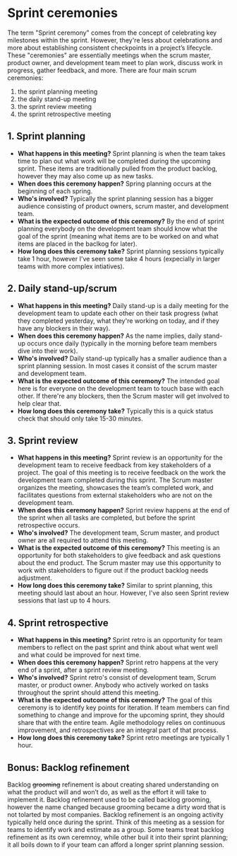 # Sprint ceremonies
The term "Sprint ceremony" comes from the concept of celebrating key milestones within the sprint. However, they're less about celebrations and more about establishing consistent checkpoints in a project’s lifecycle. These "ceremonies" are essentially meetings when the scrum master, product owner, and development team meet to plan work, discuss work in progress, gather feedback, and more. There are four main scrum ceremonies: 
1. the sprint planning meeting
1. the daily stand-up meeting
1. the sprint review meeting
1. the sprint retrospective meeting

## 1. Sprint planning
* **What happens in this meeting?** Sprint planning is when the team takes time to plan out what work will be completed during the upcoming sprint. These items are traditionally pulled from the product backlog, however they may also come up as new tasks.
* **When does this ceremony happen?** Spring planning occurs at the beginning of each spring.
* **Who's involved?** Typically the sprint planning session has a bigger audience consisting of product owners, scrum master, and development team.
* **What is the expected outcome of this ceremony?** By the end of sprint planning everybody on the development team should know what the goal of the sprint (meaning what items are to be worked on and what items are placed in the baclkog for later).
* **How long does this ceremony take?** Sprint planning sessions typically take 1 hour, however I've seen some take 4 hours (expecially in larger teams with more complex intiatives).

## 2. Daily stand-up/scrum
* **What happens in this meeting?** Daily stand-up is a daily meeting for the development team to update each other on their task progress (what they completed yesterday, what they're working on today, and if they have any blockers in their way).
* **When does this ceremony happen?** As the name implies, daily stand-up occurs once daily (typically in the morning before team members dive into their work).
* **Who's involved?** Daily stand-up typically has a smaller audience than a sprint planning session. In most cases it consist of the scrum master and development team.
* **What is the expected outcome of this ceremony?** The intended goal here is for everyone on the development team to touch base with each other. If there're any blockers, then the Scrum master will get involved to help clear that.
* **How long does this ceremony take?** Typically this is a quick status check that should only take 15-30 minutes.

## 3. Sprint review
* **What happens in this meeting?** Sprint review is an opportunity for the development team to receive feedback from key stakeholders of a project. The goal of this meeting is to receive feedback on the work the development team completed during this sprint. The Scrum master organizes the meeting, showcases the team’s completed work, and facilitates questions from external stakeholders who are not on the development team.
* **When does this ceremony happen?** Sprint review happens at the end of the sprint when all tasks are completed, but before the sprint retrospective occurs. 
* **Who's involved?** The development team, Scrum master, and product owner are all required to attend this meeting.
* **What is the expected outcome of this ceremony?** This meeting is an opportunity for both stakeholders to give feedback and ask questions about the end product. The Scrum master may use this opportunity to work with stakeholders to figure out if the product backlog needs adjustment.
* **How long does this ceremony take?** Similar to sprint planning, this meeting should last about an hour. However, I've also seen Sprint review sessions that last up to 4 hours.

## 4. Sprint retrospective
* **What happens in this meeting?** Sprint retro is an opportunity for team members to reflect on the past sprint and think about what went well and what could be improved for next time.
* **When does this ceremony happen?** Sprint retro happens at the very end of a sprint, after a sprint review meeting. 
* **Who's involved?** Sprint retro's consist of development team, Scrum master, or product owner. Anybody who actively worked on tasks throughout the sprint should attend this meeting.
* **What is the expected outcome of this ceremony?** The goal of this ceremony is to identify key points for iteration. If team members can find something to change and improve for the upcoming sprint, they should share that with the entire team. Agile methodology relies on continuous improvement, and retrospectives are an integral part of that process.
* **How long does this ceremony take?** Sprint retro meetings are typically 1 hour.

## Bonus: Backlog refinement
Backlog ~~grooming~~ refinement is about creating shared understanding on what the product will and won’t do, as well as the effort it will take to implement it. Backlog refinement used to be called backlog grooming, however the name changed because grooming became a dirty word that is not tolarted by most companies. Backlog refinement is an ongoing activity typically held once during the sprint. Think of this meeting as a session for teams to identify work and estimate as a group. Some teams treat backlog refinement as its own ceremnoy, while other buil it into their sprint planning; it all boils down to if your team can afford a longer sprint planning session.
